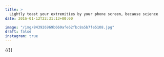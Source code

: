 ```yaml
---
title: >
  Lightly toast your extremities by your phone screen, because science. #vsco #vscocam
date: 2016-01-12T22:31:13+00:00

image: "/img/843926969b669afe62fbc8a5b7fe5108.jpg"
draft: false
instagram: true
---
```


{{<photo src="/img/843926969b669afe62fbc8a5b7fe5108.jpg">}}
